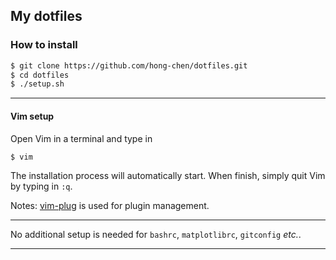 ## My dotfiles

### How to install
```bash
$ git clone https://github.com/hong-chen/dotfiles.git
$ cd dotfiles
$ ./setup.sh
```

-------------

#### Vim setup
Open Vim in a terminal and type in

```bash
$ vim
```
The installation process will automatically start. When finish, simply quit
Vim by typing in `:q`.

Notes: [vim-plug](https://github.com/junegunn/vim-plug) is used for plugin management.

------------------

No additional setup is needed for `bashrc`, `matplotlibrc`, `gitconfig` *etc.*.

-------------------
